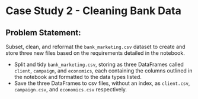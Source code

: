 # Case Study 2 - Cleaning Bank Data

## Problem Statement:

Subset, clean, and reformat the `bank_marketing.csv` dataset to create and store three new files based on the requirements detailed in the notebook.

- Split and tidy `bank_marketing.csv`, storing as three DataFrames called `client`, `campaign`, and `economics`, each containing the columns outlined in the notebook and formatted to the data types listed.
- Save the three DataFrames to csv files, without an index, as `client.csv`, `campaign.csv`, and `economics.csv` respectively.
